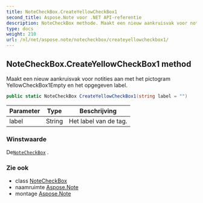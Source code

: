 ```yaml
---
title: NoteCheckBox.CreateYellowCheckBox1
second_title: Aspose.Note voor .NET API-referentie
description: NoteCheckBox methode. Maakt een nieuw aankruisvak voor notities aan met het pictogram YellowCheckBox1Empty en het opgegeven label.
type: docs
weight: 210
url: /nl/net/aspose.note/notecheckbox/createyellowcheckbox1/
---
```

## NoteCheckBox.CreateYellowCheckBox1 method

Maakt een nieuw aankruisvak voor notities aan met het pictogram YellowCheckBox1Empty en het opgegeven label.

```csharp
public static NoteCheckBox CreateYellowCheckBox1(string label = "")
```

| Parameter | Type | Beschrijving |
| --- | --- | --- |
| label | String | Het label van de tag. |

### Winstwaarde

De[`NoteCheckBox`](../) .

### Zie ook

* class [NoteCheckBox](../)
* naamruimte [Aspose.Note](../../notecheckbox/)
* montage [Aspose.Note](../../../)


